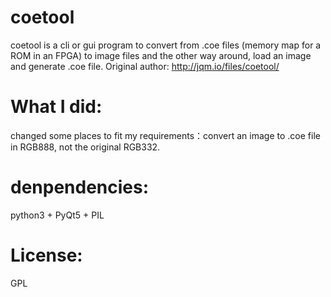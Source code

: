 # coetool
coetool is a cli or gui program to convert from .coe files (memory map for a ROM in an FPGA) to image files and the other way around, load an image and generate .coe file. Original author: http://jqm.io/files/coetool/

# What I did:
changed some places to fit my requirements：convert an image to .coe file in RGB888, not the original RGB332.

# denpendencies: 
python3 + PyQt5 + PIL

# License:
GPL
